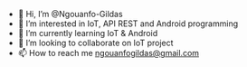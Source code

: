 - 👋 Hi, I’m @Ngouanfo-Gildas
- 👀 I’m interested in IoT, API REST and Android programming
- 🌱 I’m currently learning IoT & Android
- 💞️ I’m looking to collaborate on IoT project
- 📫 How to reach me ngouanfogildas@gmail.com

<!---
Ngouanfo-Gildas/Ngouanfo-Gildas is a ✨ special ✨ repository because its `README.md` (this file) appears on your GitHub profile.
You can click the Preview link to take a look at your changes.
--->
